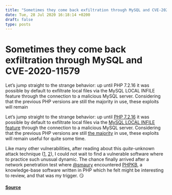 ```yaml
---
title: "Sometimes they come back exfiltration through MySQL and CVE-2020-11579"
date: Tue, 28 Jul 2020 16:18:14 +0200
draft: false
type: posts
---
```

# Sometimes they come back exfiltration through MySQL and CVE-2020-11579





Let&rsquo;s jump straight to the strange behavior: up until PHP 7.2.16 it was possible by default to exfiltrate local files via the MySQL LOCAL INFILE feature through the connection to a malicious MySQL server. Considering that the previous PHP versions are still the majority in use, these exploits will remain

Let’s jump straight to the strange behavior: up until [PHP 7.2.16](https://www.php.net/manual/en/mysqli.configuration.php) it was possible by default to exfiltrate local files via the [MySQL LOCAL INFILE feature](https://dev.mysql.com/doc/refman/8.0/en/load-data.html) through the connection to a malicious MySQL server. Considering that the previous PHP versions are still [the majority](https://w3techs.com/technologies/details/pl-php) in use, these exploits will remain useful for quite some time.

Like many other vulnerabilities, after reading about this _quite_\-unknown attack technique ([1](https://w00tsec.blogspot.com/2018/04/abusing-mysql-local-infile-to-read.html), [2](http://russiansecurity.expert/2016/04/20/mysql-connect-file-read/)), I could not wait to find a vulnerable software where to practice such unusual dynamic. The chance finally arrived after a network penetration test where [@smaury](https://twitter.com/smaury92) encountered [PHPKB](https://www.knowledgebase-script.com/), a knowledge-base software written in PHP which he felt might be interesting to review, and that was my trigger. 😏

#### [Source](https://www.shielder.com/blog/2020/07/sometimes-they-come-back-exfiltration-through-mysql-and-cve-2020-11579/)

